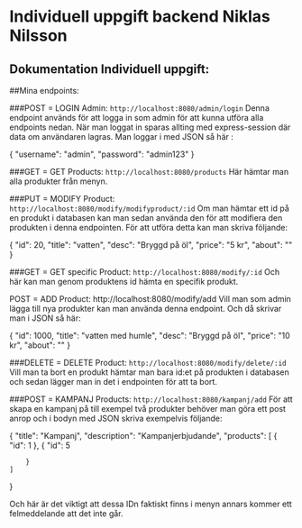 # Individuell uppgift backend Niklas Nilsson



## Dokumentation Individuell uppgift:

##Mina endpoints:

###POST = LOGIN Admin: `http://localhost:8080/admin/login`
Denna endpoint används för att logga in som admin för att kunna utföra alla endpoints nedan. När man loggat in sparas allting med express-session där data om användaren lagras. Man loggar i med JSON så här :




{
	"username": "admin",
	"password": "admin123"
}





###GET = GET Products: `http://localhost:8080/products`
Här hämtar man alla produkter från menyn.





###PUT = MODIFY Product: `http://localhost:8080/modify/modifyproduct/:id`
Om man hämtar ett id på en produkt i databasen kan man sedan använda den för att modifiera den produkten i denna endpointen. För att utföra detta kan man skriva följande: 




 {
        "id": 20,
        "title": "vatten",
        "desc": "Bryggd på öl",
        "price": "5 kr",
        "about": ""
    }



###GET = GET specific Product: `http://localhost:8080/modify/:id`
Och här kan man genom produktens id hämta en specifik produkt.





POST = ADD Product: http://localhost:8080/modify/add
Vill man som admin lägga till nya produkter kan man använda denna endpoint. Och då skrivar man i JSON så här:




 {
        "id": 1000,
        "title": "vatten med humle",
        "desc": "Bryggd på öl",
        "price": "10 kr",
        "about": ""
    }





###DELETE = DELETE Product: `http://localhost:8080/modify/delete/:id`
Vill man ta bort en produkt hämtar man bara id:et på produkten i databasen och sedan lägger man in det i endpointen för att ta bort.





###POST = KAMPANJ Products: `http://localhost:8080/kampanj/add`
För att skapa en kampanj på till exempel två produkter behöver man göra ett post anrop och i bodyn med JSON skriva exempelvis följande:




{
    "title": "Kampanj",
    "description": "Kampanjerbjudande",
    "products": [
        {
            "id": 1
        },
        {
            "id": 5
				
        }
    ]
}


Och här är det viktigt att dessa IDn faktiskt finns i menyn annars kommer ett felmeddelande att det inte går.

